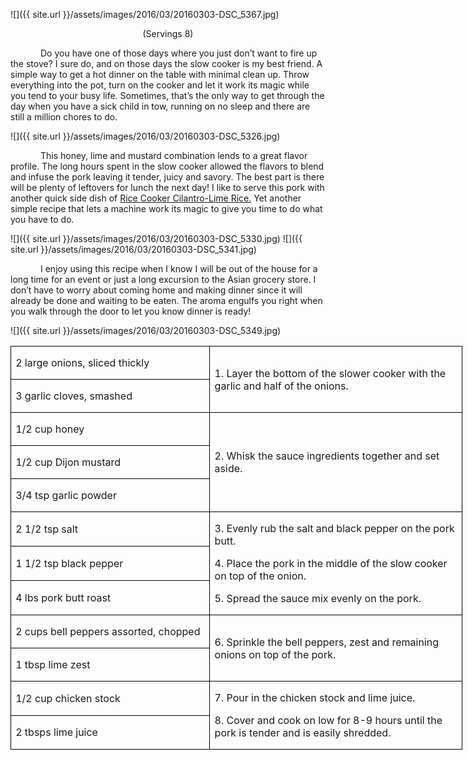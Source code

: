 ![]({{ site.url }}/assets/images/2016/03/20160303-DSC_5367.jpg)
<p align=center style='text-align:center'><span>(Servings 8)
</span></p>

<p style='text-indent:.5in'><span>Do
you have one of those days where you just don’t want to fire up the stove? I
sure do, and on those days the slow cooker is my best friend. A simple way to
get a hot dinner on the table with minimal clean up. Throw everything into the
pot, turn on the cooker and let it work its magic while you tend to your busy
life. Sometimes, that’s the only way to get through the day when you have a
sick child in tow, running on no sleep and there are still a million chores to
do. </span></p>

![]({{ site.url }}/assets/images/2016/03/20160303-DSC_5326.jpg)

<p style='text-indent:.5in'><span>This
honey, lime and mustard combination lends to a great flavor profile. The long
hours spent in the slow cooker allowed the flavors to blend and infuse the pork
leaving it tender, juicy and savory. The best part is there will be plenty of leftovers
for lunch the next day! I like to serve this pork with another quick side dish
of <u>Rice Cooker Cilantro-Lime Rice.</u> Yet another simple recipe that lets a
machine work its magic to give you time to do what you have to do.</span></p>

![]({{ site.url }}/assets/images/2016/03/20160303-DSC_5330.jpg)
![]({{ site.url }}/assets/images/2016/03/20160303-DSC_5341.jpg)

<p style='text-indent:.5in'><span>I
enjoy using this recipe when I know I will be out of the house for a long time
for an event or just a long excursion to the Asian grocery store. I don’t have
to worry about coming home and making dinner since it will already be done and
waiting to be eaten. The aroma engulfs you right when you walk through the door
to let you know dinner is ready! </span></p>

![]({{ site.url }}/assets/images/2016/03/20160303-DSC_5349.jpg)

<table class=MsoTableGrid border=1 cellspacing=0 cellpadding=0 width=542
 style='width:542.0pt;border-collapse:collapse;border:none'>
 <tr style='height:21.8pt'>
  <td width=238 style='width:3.3in;border:solid windowtext 1.0pt;padding:0in 5.4pt 0in 5.4pt;
  height:21.8pt'>
  <p><span>2 large onions, sliced
  thickly</span></p>
  </td>
  <td width=304 rowspan=2 style='width:304.4pt;border:solid windowtext 1.0pt;
  border-left:none;padding:0in 5.4pt 0in 5.4pt;height:21.8pt'>
  <p><span>1. Layer the bottom of the
  slower cooker with the garlic and half of the onions.</span></p>
  </td>
 </tr>
 <tr style='height:21.4pt'>
  <td width=238 style='width:3.3in;border:solid windowtext 1.0pt;border-top:
  none;padding:0in 5.4pt 0in 5.4pt;height:21.4pt'>
  <p><span>3 garlic cloves, smashed</span></p>
  </td>
 </tr>
 <tr style='height:21.4pt'>
  <td width=238 style='width:3.3in;border:solid windowtext 1.0pt;border-top:
  none;padding:0in 5.4pt 0in 5.4pt;height:21.4pt'>
  <p><span>1/2 cup honey</span></p>
  </td>
  <td width=304 rowspan=3 style='width:304.4pt;border-top:none;border-left:
  none;border-bottom:solid windowtext 1.0pt;border-right:solid windowtext 1.0pt;
  padding:0in 5.4pt 0in 5.4pt;height:21.4pt'>
  <p><span>2. Whisk the sauce
  ingredients together and set aside.</span></p>
  </td>
 </tr>
 <tr style='height:21.4pt'>
  <td width=238 style='width:3.3in;border:solid windowtext 1.0pt;border-top:
  none;padding:0in 5.4pt 0in 5.4pt;height:21.4pt'>
  <p><span>1/2 cup Dijon mustard</span></p>
  </td>
 </tr>
 <tr style='height:21.4pt'>
  <td width=238 style='width:3.3in;border:solid windowtext 1.0pt;border-top:
  none;padding:0in 5.4pt 0in 5.4pt;height:21.4pt'>
  <p><span>3/4 tsp garlic powder</span></p>
  </td>
 </tr>
 <tr style='height:21.4pt'>
  <td width=238 style='width:3.3in;border:solid windowtext 1.0pt;border-top:
  none;padding:0in 5.4pt 0in 5.4pt;height:21.4pt'>
  <p><span>2 1/2 tsp salt</span></p>
  </td>
  <td width=304 rowspan=3 style='width:304.4pt;border-top:none;border-left:
  none;border-bottom:solid windowtext 1.0pt;border-right:solid windowtext 1.0pt;
  padding:0in 5.4pt 0in 5.4pt;height:21.4pt'>
  <p><span>3. Evenly rub the salt and
  black pepper on the pork butt.</span></p>
  <p><span>4. Place the pork in the
  middle of the slow cooker on top of the onion.</span></p>
  <p><span>5. Spread the sauce mix
  evenly on the pork.</span></p>
  </td>
 </tr>
 <tr style='height:21.4pt'>
  <td width=238 style='width:3.3in;border:solid windowtext 1.0pt;border-top:
  none;padding:0in 5.4pt 0in 5.4pt;height:21.4pt'>
  <p><span>1 1/2 tsp black pepper</span></p>
  </td>
 </tr>
 <tr style='height:21.4pt'>
  <td width=238 style='width:3.3in;border:solid windowtext 1.0pt;border-top:
  none;padding:0in 5.4pt 0in 5.4pt;height:21.4pt'>
  <p><span>4 lbs pork butt roast</span></p>
  </td>
 </tr>
 <tr style='height:21.4pt'>
  <td width=238 style='width:3.3in;border:solid windowtext 1.0pt;border-top:
  none;padding:0in 5.4pt 0in 5.4pt;height:21.4pt'>
  <p><span>2 cups bell peppers
  assorted, chopped</span></p>
  </td>
  <td width=304 rowspan=2 style='width:304.4pt;border-top:none;border-left:
  none;border-bottom:solid windowtext 1.0pt;border-right:solid windowtext 1.0pt;
  padding:0in 5.4pt 0in 5.4pt;height:21.4pt'>
  <p><span>6. Sprinkle the bell
  peppers, zest and remaining onions on top of the pork.</span></p>
  </td>
 </tr>
 <tr style='height:21.4pt'>
  <td width=238 style='width:3.3in;border:solid windowtext 1.0pt;border-top:
  none;padding:0in 5.4pt 0in 5.4pt;height:21.4pt'>
  <p><span>1 tbsp lime zest</span></p>
  </td>
 </tr>
 <tr style='height:21.4pt'>
  <td width=238 style='width:3.3in;border:solid windowtext 1.0pt;border-top:
  none;padding:0in 5.4pt 0in 5.4pt;height:21.4pt'>
  <p><span>1/2 cup chicken stock</span></p>
  </td>
  <td width=304 rowspan=2 style='width:304.4pt;border-top:none;border-left:
  none;border-bottom:solid windowtext 1.0pt;border-right:solid windowtext 1.0pt;
  padding:0in 5.4pt 0in 5.4pt;height:21.4pt'>
  <p><span>7. Pour in the chicken
  stock and lime juice.</span></p>
  <p><span>8. Cover and cook on low
  for 8-9 hours until the pork is tender and is easily shredded.</span></p>
  </td>
 </tr>
 <tr style='height:21.4pt'>
  <td width=238 style='width:3.3in;border:solid windowtext 1.0pt;border-top:
  none;padding:0in 5.4pt 0in 5.4pt;height:21.4pt'>
  <p><span>2 tbsps lime juice</span></p>
  </td>
 </tr>
</table>